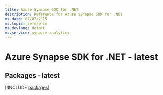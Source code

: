 ```yaml
---
title: Azure Synapse SDK for .NET
description: Reference for Azure Synapse SDK for .NET
ms.date: 07/07/2025
ms.topic: reference
ms.devlang: dotnet
ms.service: synapse-analytics
---
```

# Azure Synapse SDK for .NET - latest
## Packages - latest
[!INCLUDE [packages](synapse-index.md)]